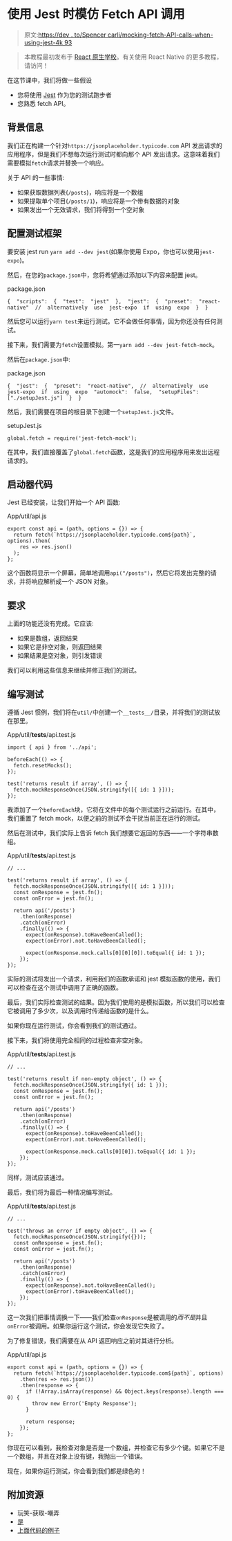 # 使用 Jest 时模仿 Fetch API 调用

> 原文:[https://dev . to/Spencer carli/mocking-fetch-API-calls-when-using-jest-4k 93](https://dev.to/spencercarli/mocking-fetch-api-calls-when-using-jest-4k93)

> 本教程最初发布于 [React 原生学校](https://www.reactnativeschool.com/)。有关使用 React Native 的更多教程，请访问！

在这节课中，我们将做一些假设

*   您将使用 [Jest](https://jestjs.io/en/) 作为您的测试跑步者
*   您熟悉 fetch API。

## [](#background-info)背景信息

我们正在构建一个针对`https://jsonplaceholder.typicode.com` API 发出请求的应用程序，但是我们不想每次运行测试时都向那个 API 发出请求。这意味着我们需要模拟`fetch`请求并替换一个响应。

关于 API 的一些事情:

*   如果获取数据列表(`/posts`)，响应将是一个数组
*   如果提取单个项目(`/posts/1`)，响应将是一个带有数据的对象
*   如果发出一个无效请求，我们将得到一个空对象

## [](#configuring-the-testing-framework)配置测试框架

要安装 jest run `yarn add --dev jest`(如果你使用 Expo，你也可以使用`jest-expo`)。

然后，在您的`package.json`中，您将希望通过添加以下内容来配置 jest。

package.json

```
{  "scripts":  {  "test":  "jest"  },  "jest":  {  "preset":  "react-native"  //  alternatively  use  jest-expo  if  using  expo  }  } 
```

然后您可以运行`yarn test`来运行测试。它不会做任何事情，因为你还没有任何测试。

接下来，我们需要为`fetch`设置模拟。第一`yarn add --dev jest-fetch-mock`。

然后在`package.json`中:

package.json

```
{  "jest":  {  "preset":  "react-native",  //  alternatively  use  jest-expo  if  using  expo  "automock":  false,  "setupFiles":  ["./setupJest.js"]  }  } 
```

然后，我们需要在项目的根目录下创建一个`setupJest.js`文件。

setupJest.js

```
global.fetch = require('jest-fetch-mock'); 
```

在其中，我们直接覆盖了`global.fetch`函数，这是我们的应用程序用来发出远程请求的。

## [](#starter-code)启动器代码

Jest 已经安装，让我们开始一个 API 函数:

App/util/api.js

```
export const api = (path, options = {}) => {
  return fetch(`https://jsonplaceholder.typicode.com${path}`, options).then(
    res => res.json()
  );
}; 
```

这个函数将显示一个屏幕，简单地调用`api("/posts")`，然后它将发出完整的请求，并将响应解析成一个 JSON 对象。

## [](#requirements)要求

上面的功能还没有完成。它应该:

*   如果是数组，返回结果
*   如果它是非空对象，则返回结果
*   如果结果是空对象，则引发错误

我们可以利用这些信息来继续并修正我们的测试。

## [](#writing-the-tests)编写测试

遵循 Jest 惯例，我们将在`util/`中创建一个`__tests__/`目录，并将我们的测试放在那里。

App/util/__tests__/api.test.js

```
import { api } from '../api';

beforeEach(() => {
  fetch.resetMocks();
});

test('returns result if array', () => {
  fetch.mockResponseOnce(JSON.stringify([{ id: 1 }]));
}); 
```

我添加了一个`beforeEach`块，它将在文件中的每个测试运行之前运行。在其中，我们重置了 fetch mock，以便之前的测试不会干扰当前正在运行的测试。

然后在测试中，我们实际上告诉 fetch 我们想要它返回的东西——一个字符串数组。

App/util/__tests__/api.test.js

```
// ...

test('returns result if array', () => {
  fetch.mockResponseOnce(JSON.stringify([{ id: 1 }]));
  const onResponse = jest.fn();
  const onError = jest.fn();

  return api('/posts')
    .then(onResponse)
    .catch(onError)
    .finally(() => {
      expect(onResponse).toHaveBeenCalled();
      expect(onError).not.toHaveBeenCalled();

      expect(onResponse.mock.calls[0][0][0]).toEqual({ id: 1 });
    });
}); 
```

实际的测试将发出一个请求，利用我们的函数承诺和 jest 模拟函数的使用，我们可以检查在这个测试中调用了正确的函数。

最后，我们实际检查测试的结果。因为我们使用的是模拟函数，所以我们可以检查它被调用了多少次，以及调用时传递给函数的是什么。

如果你现在运行测试，你会看到我们的测试通过。

接下来，我们将使用完全相同的过程检查非空对象。

App/util/__tests__/api.test.js

```
// ...

test('returns result if non-empty object', () => {
  fetch.mockResponseOnce(JSON.stringify({ id: 1 }));
  const onResponse = jest.fn();
  const onError = jest.fn();

  return api('/posts')
    .then(onResponse)
    .catch(onError)
    .finally(() => {
      expect(onResponse).toHaveBeenCalled();
      expect(onError).not.toHaveBeenCalled();

      expect(onResponse.mock.calls[0][0]).toEqual({ id: 1 });
    });
}); 
```

同样，测试应该通过。

最后，我们将为最后一种情况编写测试。

App/util/__tests__/api.test.js

```
// ...

test('throws an error if empty object', () => {
  fetch.mockResponseOnce(JSON.stringify({}));
  const onResponse = jest.fn();
  const onError = jest.fn();

  return api('/posts')
    .then(onResponse)
    .catch(onError)
    .finally(() => {
      expect(onResponse).not.toHaveBeenCalled();
      expect(onError).toHaveBeenCalled();
    });
}); 
```

这一次我们把事情调换一下——我们检查`onResponse`是被调用的*而不是*并且`onError`被调用。如果你运行这个测试，你会发现它失败了。

为了修复错误，我们需要在从 API 返回响应之前对其进行分析。

App/util/api.js

```
export const api = (path, options = {}) => {
  return fetch(`https://jsonplaceholder.typicode.com${path}`, options)
    .then(res => res.json())
    .then(response => {
      if (!Array.isArray(response) && Object.keys(response).length === 0) {
        throw new Error('Empty Response');
      }

      return response;
    });
}; 
```

你现在可以看到，我检查对象是否是一个数组，并检查它有多少个键。如果它不是一个数组，并且在对象上没有键，我抛出一个错误。

现在，如果你运行测试，你会看到我们都是绿色的！

## [](#additional-resources)附加资源

*   玩笑-获取-嘲弄
*   [是](https://jestjs.io/en/)
*   [上面代码的例子](https://github.com/ReactNativeSchool/testing-example)